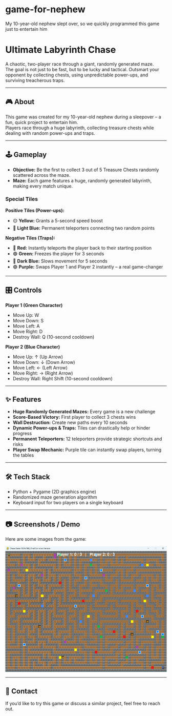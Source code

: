 # game-for-nephew
My 10-year-old nephew slept over, so we quickly programmed this game just to entertain him

# Ultimate Labyrinth Chase

A chaotic, two-player race through a giant, randomly generated maze.  
The goal is not just to be fast, but to be lucky and tactical. Outsmart your opponent by collecting chests, using unpredictable power-ups, and surviving treacherous traps.

---

## 🎮 About
This game was created for my 10-year-old nephew during a sleepover – a fun, quick project to entertain him.  
Players race through a huge labyrinth, collecting treasure chests while dealing with random power-ups and traps.  

---

## 🕹️ Gameplay
- **Objective:** Be the first to collect 3 out of 5 Treasure Chests randomly scattered across the maze.  
- **Maze:** Each game features a huge, randomly generated labyrinth, making every match unique.  

### Special Tiles
**Positive Tiles (Power-ups):**  
- 🟡 **Yellow:** Grants a 5-second speed boost  
- 🔵 **Light Blue:** Permanent teleporters connecting two random points  

**Negative Tiles (Traps):**  
- 🔴 **Red:** Instantly teleports the player back to their starting position  
- 🟢 **Green:** Freezes the player for 3 seconds  
- 🔵 **Dark Blue:** Slows movement for 5 seconds  
- 🟣 **Purple:** Swaps Player 1 and Player 2 instantly – a real game-changer  

---

## 🎛️ Controls

**Player 1 (Green Character)**  
- Move Up: W  
- Move Down: S  
- Move Left: A  
- Move Right: D  
- Destroy Wall: Q (10-second cooldown)  

**Player 2 (Blue Character)**  
- Move Up: ↑ (Up Arrow)  
- Move Down: ↓ (Down Arrow)  
- Move Left: ← (Left Arrow)  
- Move Right: → (Right Arrow)  
- Destroy Wall: Right Shift (10-second cooldown)  

---

## ✨ Features
- **Huge Randomly Generated Mazes:** Every game is a new challenge  
- **Score-Based Victory:** First player to collect 3 chests wins  
- **Wall Destruction:** Create new paths every 10 seconds  
- **Dynamic Power-ups & Traps:** Tiles can drastically help or hinder progress  
- **Permanent Teleporters:** 12 teleporters provide strategic shortcuts and risks  
- **Player Swap Mechanic:** Purple tile can instantly swap players, turning the tables  

---

## 🛠️ Tech Stack
- Python + Pygame (2D graphics engine)  
- Randomized maze generation algorithm  
- Keyboard input for two players on a single keyboard  

---

## 📷 Screenshots / Demo
Here are some images from the game:

![Main Screen](https://github.com/lukacmichal/game-for-nephew/blob/main/_screen.jpg)

---

## 📩 Contact
If you’d like to try this game or discuss a similar project, feel free to reach out.
